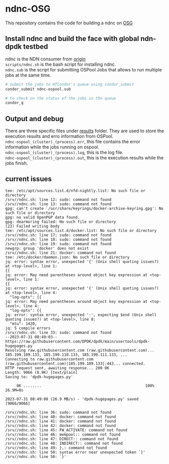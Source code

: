# ndnc-OSG
This repository contains the code for building a ndnc on [OSG](https://portal.osg-htc.org/) 

## Install ndnc and build the face with global ndn-dpdk testbed 

ndnc is the NDN consumer from [origin](https://github.com/sankalpatimilsina12/fabric-scripts) <br />
`scripts/ndnc.sh` is the bash script for installing ndnc. <br />
`ndnc.sub` is the script for submitting OSPool Jobs that allows to run multiple jobs at the same time. 

```bash
# submit the jobs to HTCondor's queue using condor_submit
condor_submit ndnc-ospool.sub

# to check on the status of the jobs in the queue
condor_q
```


## Output and debug 
There are three specific files under [results](https://github.com/xai990/ndnc-OSG/tree/main/results) folder. They are used to store the execution results and erro information from OSPool. <br />
`ndnc-ospool_(cluster)_(process).err`, this file contains the error information while the jobs running on ospool.<br />
`ndnc-ospool_(cluster)_(process).log`, this is the log file. <br />
`ndnc-ospool_(cluster)_(process).out`, this is the execution results while the jobs finish.  

## current issues

```
tee: /etc/apt/sources.list.d/nfd-nightly.list: No such file or directory
/srv//ndnc.sh: line 12: sudo: command not found
/srv//ndnc.sh: line 13: sudo: command not found
gpg: can't create `/usr/share/keyrings/docker-archive-keyring.gpg': No such file or directory
gpg: no valid OpenPGP data found.
gpg: dearmoring failed: No such file or directory
(23) Failed writing body
tee: /etc/apt/sources.list.d/docker.list: No such file or directory
/srv//ndnc.sh: line 17: sudo: command not found
/srv//ndnc.sh: line 18: sudo: command not found
/srv//ndnc.sh: line 19: sudo: command not found
newgrp: group 'docker' does not exist
/srv//ndnc.sh: line 21: docker: command not found
tee: /etc/docker/daemon.json: No such file or directory
jq: error: syntax error, unexpected '{' (Unix shell quoting issues?) at <top-level>, line 1:
{{ 
jq: error: May need parentheses around object key expression at <top-level>, line 1:
{{ 
jq: error: syntax error, unexpected '{' (Unix shell quoting issues?) at <top-level>, line 4:
  "log-opts": {{               
jq: error: May need parentheses around object key expression at <top-level>, line 4:
  "log-opts": {{               
jq: error: syntax error, unexpected ':', expecting $end (Unix shell quoting issues?) at <top-level>, line 8:
  "mtu": 1420,       
jq: 5 compile errors
/srv//ndnc.sh: line 33: sudo: command not found
--2023-07-31 08:49:03--  https://raw.githubusercontent.com/DPDK/dpdk/main/usertools/dpdk-hugepages.py
Resolving raw.githubusercontent.com (raw.githubusercontent.com)... 185.199.109.133, 185.199.110.133, 185.199.111.133, ...
Connecting to raw.githubusercontent.com (raw.githubusercontent.com)|185.199.109.133|:443... connected.
HTTP request sent, awaiting response... 200 OK
Length: 9066 (8.9K) [text/plain]
Saving to: 'dpdk-hugepages.py'

     0K ........                                              100% 26.9M=0s

2023-07-31 08:49:08 (26.9 MB/s) - 'dpdk-hugepages.py' saved [9066/9066]

/srv//ndnc.sh: line 36: sudo: command not found
/srv//ndnc.sh: line 40: docker: command not found
/srv//ndnc.sh: line 41: docker: command not found
/srv//ndnc.sh: line 42: docker: command not found
/srv//ndnc.sh: line 45: FW_ACTIVATE: command not found
/srv//ndnc.sh: line 46: mempool:: command not found
/srv//ndnc.sh: line 47: DIRECT:: command not found
/srv//ndnc.sh: line 48: INDIRECT:: command not found
/srv//ndnc.sh: line 49: },: command not found
/srv//ndnc.sh: line 50: syntax error near unexpected token `}'
/srv//ndnc.sh: line 50: `}'
```
